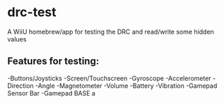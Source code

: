 # drc-test
A WiiU homebrew/app for testing the DRC and read/write some hidden values

## Features for testing:
-Buttons/Joysticks
-Screen/Touchscreen
-Gyroscope
-Accelerometer
-Direction
-Angle
-Magnetometer
-Volume
-Battery
-Vibration
-Gamepad Sensor Bar
-Gamepad BASE
a
